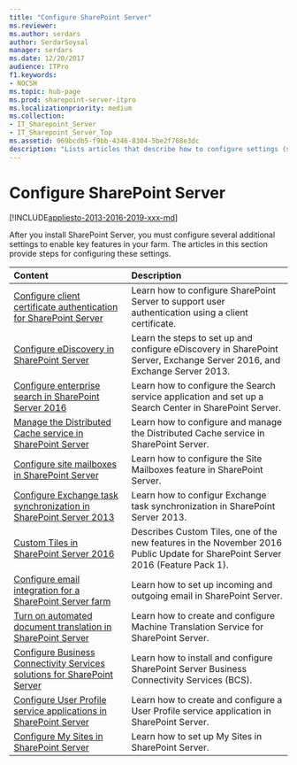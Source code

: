 ```yaml
---
title: "Configure SharePoint Server"
ms.reviewer: 
ms.author: serdars
author: SerdarSoysal
manager: serdars
ms.date: 12/20/2017
audience: ITPro
f1.keywords:
- NOCSH
ms.topic: hub-page
ms.prod: sharepoint-server-itpro
ms.localizationpriority: medium
ms.collection:
- IT_Sharepoint_Server
- IT_Sharepoint_Server_Top
ms.assetid: 069bcdb5-f9bb-4346-8304-5be2f768e3dc
description: "Lists articles that describe how to configure settings (such as services, authentication, and specific features) after you install SharePoint Server."
---
```


# Configure SharePoint Server

[!INCLUDE[appliesto-2013-2016-2019-xxx-md](../includes/appliesto-2013-2016-2019-xxx-md.md)] 
  
After you install SharePoint Server, you must configure several additional settings to enable key features in your farm. The articles in this section provide steps for configuring these settings.
  
  
|**Content**|**Description**|
|:-----|:-----|
|[Configure client certificate authentication for SharePoint Server](configure-client-certificate-authentication.md) <br/> |Learn how to configure SharePoint Server to support user authentication using a client certificate.  <br/> |
|[Configure eDiscovery in SharePoint Server](../governance/configure-ediscovery-0.md) <br/> |Learn the steps to set up and configure eDiscovery in SharePoint Server, Exchange Server 2016, and Exchange Server 2013.  <br/> |
|[Configure enterprise search in SharePoint Server 2016](../search/configure-search.md) <br/> |Learn how to configure the Search service application and set up a Search Center in SharePoint Server.  <br/> |
|[Manage the Distributed Cache service in SharePoint Server](../administration/manage-the-distributed-cache-service.md) <br/> |Learn how to configure and manage the Distributed Cache service in SharePoint Server.  <br/> |
|[Configure site mailboxes in SharePoint Server](../administration/configure-site-mailboxes-in-sharepoint.md) <br/> |Learn how to configure the Site Mailboxes feature in SharePoint Server.  <br/> |
|[Configure Exchange task synchronization in SharePoint Server 2013](../administration/configure-exchange-task-synchronization.md) <br/> |Learn how to configur Exchange task synchronization in SharePoint Server 2013.  <br/> |
|[Custom Tiles in SharePoint Server 2016](../administration/custom-tiles-in-sharepoint-server-2016.md) <br/> |Describes Custom Tiles, one of the new features in the November 2016 Public Update for SharePoint Server 2016 (Feature Pack 1).  <br/> |
|[Configure email integration for a SharePoint Server farm](../administration/configure-email-integration.md) <br/> |Learn how to set up incoming and outgoing email in SharePoint Server.  <br/> |
|[Turn on automated document translation in SharePoint Server](../administration/turn-on-automated-document-translation.md) <br/> |Learn how to create and configure Machine Translation Service for SharePoint Server.  <br/> |
|[Configure Business Connectivity Services solutions for SharePoint Server](../administration/configure-business-connectivity-services-solutions.md) <br/> |Learn how to install and configure SharePoint Server Business Connectivity Services (BCS).  <br/> |
|[Configure User Profile service applications in SharePoint Server](../install/create-a-user-profile-service-application.md) <br/> |Learn how to create and configure a User Profile service application in SharePoint Server.  <br/> |
|[Configure My Sites in SharePoint Server](../install/configure-my-sites.md) <br/> |Learn how to set up My Sites in SharePoint Server.  <br/> |

   

